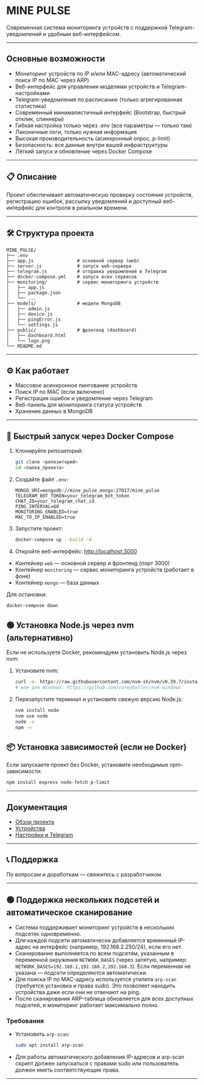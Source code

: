 # MINE PULSE

Современная система мониторинга устройств с поддержкой Telegram-уведомлений и удобным веб-интерфейсом.

---

## Основные возможности

- Мониторинг устройств по IP и/или MAC-адресу (автоматический поиск IP по MAC через ARP)
- Веб-интерфейс для управления моделями устройств и Telegram-настройками
- Telegram-уведомления по расписанию (только агрегированная статистика)
- Современный минималистичный интерфейс (Bootstrap, быстрый отклик, спиннеры)
- Гибкая настройка только через .env (все параметры — только там)
- Лаконичные логи, только нужная информация
- Высокая производительность (асинхронный опрос, p-limit)
- Безопасность: все данные внутри вашей инфраструктуры
- Лёгкий запуск и обновление через Docker Compose

---

## 📋 Описание

Проект обеспечивает автоматическую проверку состояния устройств, регистрацию ошибок, рассылку уведомлений и доступный веб-интерфейс для контроля в реальном времени.

---

## 🛠️ Структура проекта

```
MINE_PULSE/
├── .env
├── app.js                # основной сервер (web)
├── server.js             # запуск web-сервера
├── telegram.js           # отправка уведомлений в Telegram
├── docker-compose.yml    # запуск всех сервисов
├── monitoring/           # сервис мониторинга устройств
│   ├── app.js
│   ├── package.json
│   └── ...
├── models/               # модели MongoDB
│   ├── admin.js
│   ├── device.js
│   ├── pingError.js
│   └── settings.js
├── public/               # фронтенд (dashboard)
│   ├── dashboard.html
│   └── logo.png
└── README.md
```

---

## ⚙️ Как работает

- Массовое асинхронное пингование устройств
- Поиск IP по MAC (если включено)
- Регистрация ошибок и уведомление через Telegram
- Веб-панель для мониторинга статуса устройств
- Хранение данных в MongoDB

---

## 🚀 Быстрый запуск через Docker Compose

1. Клонируйте репозиторий:
   ```bash
   git clone <репозиторий>
   cd <папка_проекта>
   ```

2. Создайте файл `.env`:
   ```env
   MONGO_URI=mongodb://mine_pulse_mongo:27017/mine_pulse
   TELEGRAM_BOT_TOKEN=your_telegram_bot_token
   CHAT_ID=your_telegram_chat_id
   PING_INTERVAL=60
   MONITORING_ENABLED=true
   MAC_TO_IP_ENABLED=true
   ```

3. Запустите проект:
   ```bash
   docker-compose up --build -d
   ```

4. Откройте веб-интерфейс: [http://localhost:3000](http://localhost:3000)

- Контейнер `web` — основной сервер и фронтенд (порт 3000)
- Контейнер `monitoring` — сервис мониторинга устройств (работает в фоне)
- Контейнер `mongo` — база данных

Для остановки:
```bash
docker-compose down
```

## 🟢 Установка Node.js через nvm (альтернативно)

Если не используете Docker, рекомендуем установить Node.js через nvm:

1. Установите nvm:
   ```bash
   curl -o- https://raw.githubusercontent.com/nvm-sh/nvm/v0.39.7/install.sh | bash
   # или для Windows: https://github.com/coreybutler/nvm-windows
   ```
2. Перезапустите терминал и установите свежую версию Node.js:
   ```bash
   nvm install node
   nvm use node
   node -v
   npm -v
   ```

## 📦 Установка зависимостей (если не Docker)

Если запускаете проект без Docker, установите необходимые npm-зависимости:

```bash
npm install express node-fetch p-limit
```

---

## Документация

- [Обзор проекта](./docs/overview.md)
- [Устройства](./docs/devices.md)
- [Настройки и Telegram](./docs/settings.md)

---

## 📞 Поддержка

По вопросам и доработкам — свяжитесь с разработчиком.

---

## 🟢 Поддержка нескольких подсетей и автоматическое сканирование

- Система поддерживает мониторинг устройств в нескольких подсетях одновременно.
- Для каждой подсети автоматически добавляется временный IP-адрес на интерфейс (например, 192.168.2.250/24), если его нет.
- Сканирование выполняется по всем подсетям, указанным в переменной окружения `NETWORK_BASES` (через запятую, например: `NETWORK_BASES=192.168.1,192.168.2,192.168.3`). Если переменная не указана — подсети определяются автоматически.
- Для поиска IP по MAC-адресу используется утилита `arp-scan` (требуется установка и права sudo). Это позволяет находить устройства даже если они не отвечают на ping.
- После сканирования ARP-таблица обновляется для всех доступных подсетей, и мониторинг работает максимально полно.

### Требования
- Установить `arp-scan`:
  ```bash
  sudo apt install arp-scan
  ```
- Для работы автоматического добавления IP-адресов и arp-scan скрипт должен запускаться с правами sudo или пользователь должен иметь соответствующие права.

---